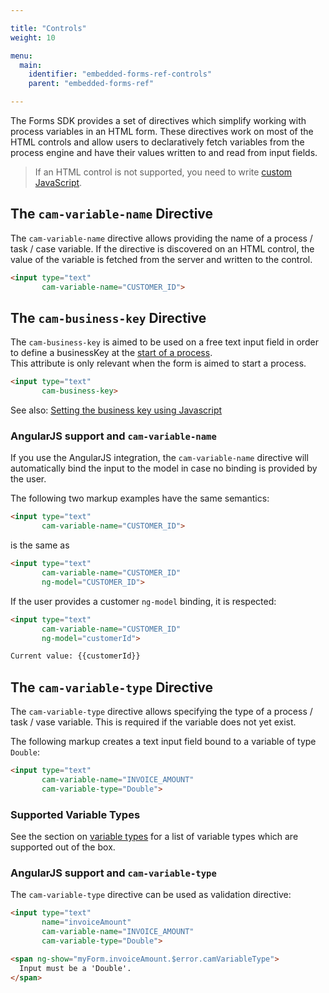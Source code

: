 ```yaml
---

title: "Controls"
weight: 10

menu:
  main:
    identifier: "embedded-forms-ref-controls"
    parent: "embedded-forms-ref"

---
```


The Forms SDK provides a set of directives which simplify working with process variables in an HTML form.
These directives work on most of the HTML controls and allow users to declaratively fetch variables from the process engine and have their values written to and read from input fields.

> If an HTML control is not supported, you need to write [custom JavaScript](ref:#custom-javascript-participating-in-the-form-lifecycle-implementing-custom-fields).

## The `cam-variable-name` Directive

The `cam-variable-name` directive allows providing the name of a process / task / case variable. If the directive is discovered on an HTML control, the value of the variable is fetched from the server and written to the control.

```html
<input type="text"
       cam-variable-name="CUSTOMER_ID">
```

## The `cam-business-key` Directive

The `cam-business-key` is aimed to be used on a free text input field in order to define a businessKey at the [start of a process][process-start].  
This attribute is only relevant when the form is aimed to start a process.

```html
<input type="text"
       cam-business-key>
```

See also: [Setting the business key using Javascript](ref:#custom-javascript-generating-a-business-key)

### AngularJS support and `cam-variable-name`
If you use the AngularJS integration, the `cam-variable-name` directive will automatically bind the input to the model in case no binding is provided by the user.

The following two markup examples have the same semantics:

```html
<input type="text"
       cam-variable-name="CUSTOMER_ID">
```

is the same as

```html
<input type="text"
       cam-variable-name="CUSTOMER_ID"
       ng-model="CUSTOMER_ID">
```

If the user provides a customer `ng-model` binding, it is respected:

```html
<input type="text"
       cam-variable-name="CUSTOMER_ID"
       ng-model="customerId">

Current value: {{customerId}}
```

## The `cam-variable-type` Directive

The `cam-variable-type` directive allows specifying the type of a process / task / vase variable. This is required if the variable does not yet exist.

The following markup creates a text input field bound to a variable of type `Double`:

```html
<input type="text"
       cam-variable-name="INVOICE_AMOUNT"
       cam-variable-type="Double">
```

### Supported Variable Types

See the section on [variable types][variable-types] for a list of variable types which are supported out of the box.

### AngularJS support and `cam-variable-type`

The `cam-variable-type` directive can be used as validation directive:

```html
<input type="text"
       name="invoiceAmount"
       cam-variable-name="INVOICE_AMOUNT"
       cam-variable-type="Double">

<span ng-show="myForm.invoiceAmount.$error.camVariableType">
  Input must be a 'Double'.
</span>
```

[process-start]: ref:/api-references/rest/#process-definition-submit-start-form
[variable-types]: ref:/guides/user-guide/#process-engine-process-variables-supported-variable-values
